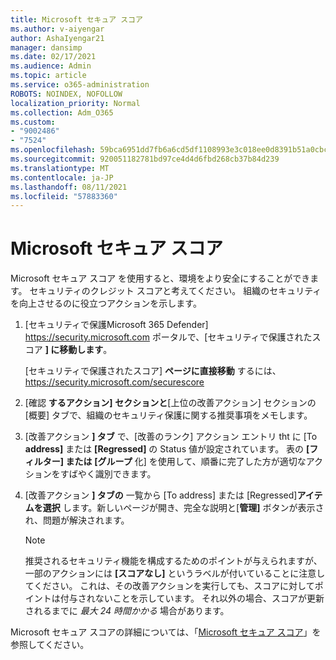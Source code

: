 ```yaml
---
title: Microsoft セキュア スコア
ms.author: v-aiyengar
author: AshaIyengar21
manager: dansimp
ms.date: 02/17/2021
ms.audience: Admin
ms.topic: article
ms.service: o365-administration
ROBOTS: NOINDEX, NOFOLLOW
localization_priority: Normal
ms.collection: Adm_O365
ms.custom:
- "9002486"
- "7524"
ms.openlocfilehash: 59bca6951dd7fb6a6cd5df1108993e3c018ee0d8391b51a0cbcaf3a61fc45a55
ms.sourcegitcommit: 920051182781bd97ce4d4d6fbd268cb37b84d239
ms.translationtype: MT
ms.contentlocale: ja-JP
ms.lasthandoff: 08/11/2021
ms.locfileid: "57883360"
---
```

# <a name="microsoft-secure-score"></a>Microsoft セキュア スコア

Microsoft セキュア スコア を使用すると、環境をより安全にすることができます。 セキュリティのクレジット スコアと考えてください。 組織のセキュリティを向上させるのに役立つアクションを示します。

1. [セキュリティで保護Microsoft 365 Defender] <https://security.microsoft.com> ポータルで、[セキュリティで保護されたスコア **] に移動します**。

   [セキュリティで保護されたスコア] **ページに直接移動** するには、 <https://security.microsoft.com/securescore>

2. [確認 **するアクション]** **セクションと**[上位の改善アクション] セクションの [概要] タブで、組織のセキュリティ保護に関する推奨事項をメモします。

3. [改善アクション **] タブ** で、[改善のランク] アクション エントリ tht に [To **address]** または **[Regressed]** の Status 値が設定されています。  表の **[フィルター] または** **[グループ** 化] を使用して、順番に完了した方が適切なアクションをすばやく識別できます。

4. [改善アクション **] タブの** 一覧から [To address] または [Regressed]**アイテムを選択** します。新しいページが開き、完全な説明と[**管理]** ボタンが表示され、問題が解決されます。

    > [!NOTE]
    > 推奨されるセキュリティ機能を構成するためのポイントが与えられますが、一部のアクションには **[スコアなし]** というラベルが付いていることに注意してください。 これは、その改善アクションを実行しても、スコアに対してポイントは付与されないことを示しています。 それ以外の場合、スコアが更新されるまでに *最大 24 時間かかる* 場合があります。

Microsoft セキュア スコアの詳細については、「[Microsoft セキュア スコア](https://docs.microsoft.com/microsoft-365/security/defender/microsoft-secure-score)」を参照してください。
